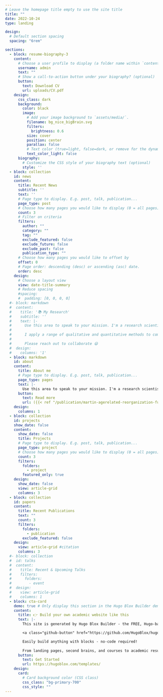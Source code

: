 ```yaml
---
# Leave the homepage title empty to use the site title
title: ""
date: 2022-10-24
type: landing

design:
  # Default section spacing
  spacing: "6rem"

sections:
  - block: resume-biography-3
    content:
      # Choose a user profile to display (a folder name within `content/authors/`)
      username: admin
      text: ""
      # Show a call-to-action button under your biography? (optional)
      button:
        text: Download CV
        url: uploads/CV.pdf
    design:
      css_class: dark
      background:
        color: black
        image:
          # Add your image background to `assets/media/`.
          filename: bg_nice_bigBrain.svg
          filters:
            brightness: 0.6
          size: cover
          position: center
          parallax: false
          # Text color (true=light, false=dark, or remove for the dynamic theme color).
          text_color_light: false
      biography:
        # Customize the CSS style of your biography text (optional)
        style: ''
  - block: collection
    id: news
    content:
      title: Recent News
      subtitle: ''
      text: ''
      # Page type to display. E.g. post, talk, publication...
      page_type: post
      # Choose how many pages you would like to display (0 = all pages)
      count: 3
      # Filter on criteria
      filters:
        author: ""
        category: ""
        tag: ""
        exclude_featured: false
        exclude_future: false
        exclude_past: false
        publication_type: ""
      # Choose how many pages you would like to offset by
      offset: 0
      # Page order: descending (desc) or ascending (asc) date.
      order: desc
    design:
      # Choose a layout view
      view: date-title-summary
      # Reduce spacing
      #spacing:
      #  padding: [0, 0, 0, 0]
  #- block: markdown
  #  content:
  #    title: '📚 My Research'
  #    subtitle: ''
  #    text: |-
  #      Use this area to speak to your mission. I'm a research scientist in the Moonshot team at DeepMind. I blog about machine learning, deep learning, and moonshots.
  #
  #      I apply a range of qualitative and quantitative methods to comprehensively investigate the role of science and technology in the economy.
  #      
  #      Please reach out to collaborate 😃
  #  design:
  #    columns: '1'
  - block: markdown
    id: about
    content:
      title: About me
      # Page type to display. E.g. post, talk, publication...
      page_type: pages
      text: |-
        Use this area to speak to your mission. I'm a research scientist in the Moonshot team at DeepMind. I blog about machine learning, deep learning, and moonshots.
      button:
        text: Read more
        url: ({{< ref "/publication/martin-agerelated-reorganization-functional-2023/index.md" >}})
    design:
      columns: 1
  - block: collection
    id: projects
    show_date: false
    content:
      show_date: false
      title: Projects
      # Page type to display. E.g. post, talk, publication...
      page_type: project
      # Choose how many pages you would like to display (0 = all pages)
      count: 3
      filters:
        folders:
          - project
        featured_only: true
    design:
      show_date: false
      view: article-grid
      columns: 3
  - block: collection
    id: papers
    content:
      title: Recent Publications
      text: ""
      count: 3
      filters:
        folders:
          - publication
        exclude_featured: false
    design:
      view: article-grid #citation
      columns: 3
  #- block: collection
  #  id: talks
  #  content:
  #    title: Recent & Upcoming Talks
  #    filters:
  #      folders:
  #        - event
  #  design:
  #    view: article-grid
  #    columns: 1
  - block: cta-card
    demo: true # Only display this section in the Hugo Blox Builder demo site
    content:
      title: 👉 Build your own academic website like this
      text: |-
        This site is generated by Hugo Blox Builder - the FREE, Hugo-based open source website builder trusted by 250,000+ academics like you.

        <a class="github-button" href="https://github.com/HugoBlox/hugo-blox-builder" data-color-scheme="no-preference: light; light: light; dark: dark;" data-icon="octicon-star" data-size="large" data-show-count="true" aria-label="Star HugoBlox/hugo-blox-builder on GitHub">Star</a>

        Easily build anything with blocks - no-code required!
        
        From landing pages, second brains, and courses to academic resumés, conferences, and tech blogs.
      button:
        text: Get Started
        url: https://hugoblox.com/templates/
    design:
      card:
        # Card background color (CSS class)
        css_class: "bg-primary-700"
        css_style: ""
---
```

